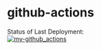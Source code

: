 # github-actions

Status of Last Deployment:<br>
[![my-github_actions](https://github.com/Khachik001/github-actions/actions/workflows/my-pipeline.yml/badge.svg)](https://github.com/Khachik001/github-actions/actions/workflows/my-pipeline.yml)

